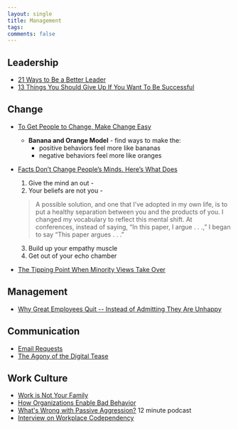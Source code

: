 ```yaml
---
layout: single
title: Management
tags: 
comments: false
---
```


## Leadership
- [21 Ways to Be a Better Leader](https://www.inc.com/lolly-daskal/21-ways-to-be-a-better-leader.html)
- [13 Things You Should Give Up If You Want To Be Successful](https://medium.com/thrive-global/13-things-you-should-give-up-if-you-want-to-be-successful-1958b5aaf116)

## Change
- [To Get People to Change, Make Change Easy](https://hbr.org/2017/12/to-get-people-to-change-make-change-easy)
    - **Banana and Orange Model** - find ways to make the: 
        - positive behaviors feel more like bananas 
        - negative behaviors feel more like oranges
- [Facts Don’t Change People’s Minds. Here’s What Does](https://heleo.com/facts-dont-change-peoples-minds-heres/16242/)
    1.  Give the mind an out - 
    2.  Your beliefs are not you - 
    > A possible solution, and one that I’ve adopted in my own life, is to put a healthy separation between you and the products of you. I changed my vocabulary to reflect this mental shift. At conferences, instead of saying, “In this paper, I argue . . .,” I began to say “This paper argues . . .”
    3.  Build up your empathy muscle
    4.  Get out of your echo chamber

- [The Tipping Point When Minority Views Take Over](https://www.theatlantic.com/science/archive/2018/06/the-tipping-point-when-minority-views-take-over/562307/)
    
    
## Management
- [Why Great Employees Quit -- Instead of Admitting They Are Unhappy](https://www.forbes.com/sites/lizryan/2018/05/14/why-great-employees-quit-instead-of-admitting-theyre-unhappy/#6c198726446e)

## Communication
- [Email Requests](http://www.businessinsider.com/10-ways-to-say-no-when-someone-asks-you-to-grab-coffee-sometime-2012-1#9-yes-theyre-asking-for-your-time-but-stop-being-such-a-dick-about-it-other-people-gave-you-their-time-when-you-were-wandering-around-hat-in-hand-so-its-time-to-return-the-favor-tell-them-you-can-give-them-20-minutes-in-your-office-unless-theyre-selling-something-in-that-case-tell-them-to-get-lost-9)
- [The Agony of the Digital Tease](https://www.nytimes.com/2016/07/10/fashion/dating-text-messages-breadcrumbing.html)

## Work Culture
- [Work is Not Your Family](https://the-pastry-box-project.net/mandy-michael/2018-february-4)
- [How Organizations Enable Bad Behavior](https://www.linkedin.com/pulse/how-organizations-enable-bad-behavior-susan-ways-sphr/)
- [What's Wrong with Passive Aggression?](http://philosophy247.org/podcasts/passive-aggressive/) 12 minute podcast
- [Interview on Workplace Codependency](http://www.codependencynomore.com/session19/)




